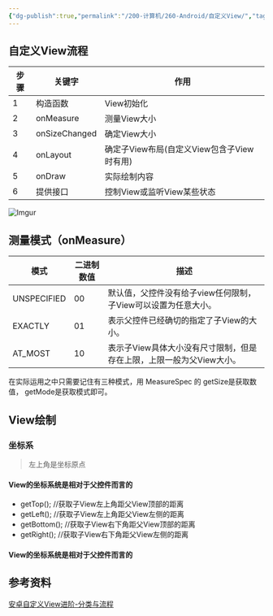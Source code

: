 ```yaml
---
{"dg-publish":true,"permalink":"/200-计算机/260-Android/自定义View/","tags":["Android"],"noteIcon":""}
---
```



## 自定义View流程
| 步骤 | 关键字        | 作用                                       |
| ---- | ------------- | ------------------------------------------ |
| 1    | 构造函数      | View初始化                                 |
| 2    | onMeasure     | 测量View大小                               |
| 3    | onSizeChanged | 确定View大小                               |
| 4    | onLayout      | 确定子View布局(自定义View包含子View时有用) |
| 5    | onDraw        | 实际绘制内容                               |
| 6    | 提供接口      |  控制View或监听View某些状态                                          |

![Imgur](https://imgur.com/XQqZwR0.jpg)


## 测量模式（onMeasure）

|模式|二进制数值|描述|
|---|---|---|
|UNSPECIFIED|00|默认值，父控件没有给子view任何限制，子View可以设置为任意大小。|
|EXACTLY|01|表示父控件已经确切的指定了子View的大小。|
|AT_MOST|10|表示子View具体大小没有尺寸限制，但是存在上限，上限一般为父View大小。|

在实际运用之中只需要记住有三种模式，用 MeasureSpec 的 getSize是获取数值， getMode是获取模式即可。
## View绘制

### 坐标系
>左上角是坐标原点
#### View的坐标系统是相对于父控件而言的
-   getTop(); //获取子View左上角距父View顶部的距离
-   getLeft(); //获取子View左上角距父View左侧的距离
-   getBottom(); //获取子View右下角距父View顶部的距离
-   getRight(); //获取子View右下角距父View左侧的距离

#### View的坐标系统是相对于父控件而言的


## 参考资料
[安卓自定义View进阶-分类与流程](https://www.gcssloop.com/customview/CustomViewProcess.html)
